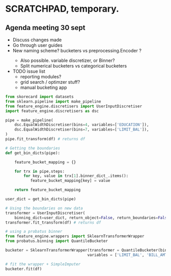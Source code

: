 # SCRATCHPAD, temporary.

## Agenda meeting 30 sept

- Discuss changes made
- Go through user guides
- New naming scheme? bucketers vs preprocessing.<name>Encoder ?
    - Also possible. variable discretizer, or Binner?
    - Split numerical bucketers vs categorical bucketers
- TODO issue list
    - reporting modules?
    - grid search / optimzer stuff? 
    - manual bucketing app


```python
from skorecard import datasets
from sklearn.pipeline import make_pipeline
from feature_engine.discretisers import UserInputDiscretiser
import feature_engine.discretisers as dsc

pipe = make_pipeline(
    dsc.EqualWidthDiscretiser(bins=4, variables=['EDUCATION']),
    dsc.EqualWidthDiscretiser(bins=7, variables=['LIMIT_BAL']),
)
pipe.fit_transform(df) # returns df

# Getting the boundaries
def get_bin_dicts(pipe):

    feature_bucket_mapping = {}

    for trx in pipe.steps:
        for key, value in trx[1].binner_dict_.items():
           feature_bucket_mapping[key] = value

    return feature_bucket_mapping

user_dict = get_bin_dicts(pipe)

# Using the boundaries on new data
transformer = UserInputDiscretiser(
    binning_dict=user_dict, return_object=False, return_boundaries=False)
transformer.fit_transform(df) # returns df

# using a probatus binner
from feature_engine.wrappers import SklearnTransformerWrapper
from probatus.binning import QuantileBucketer

bucketer = SklearnTransformerWrapper(transformer = QuantileBucketer(bin_count = 5),
                                    variables = ['LIMIT_BAL', 'BILL_AMT1'])

# fit the wrapper + SimpleImputer
bucketer.fit(df)
```